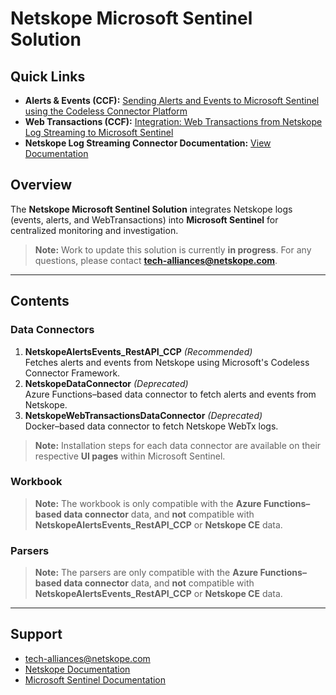 # Netskope Microsoft Sentinel Solution
## Quick Links
- **Alerts & Events (CCF):** [Sending Alerts and Events to Microsoft Sentinel using the Codeless Connector Platform](https://community.netskope.com/discussions-37/sending-alerts-and-events-to-microsoft-sentinel-using-the-codeless-connector-platform-6910)
- **Web Transactions (CCF):** [Integration: Web Transactions from Netskope Log Streaming to Microsoft Sentinel](https://community.netskope.com/discussions-37/integration-web-transactions-from-netskope-log-streaming-to-microsoft-sentinel-7646)
- **Netskope Log Streaming Connector Documentation:** [View Documentation](https://docs.netskope.com/en/log-streaming/)



## Overview
The **Netskope Microsoft Sentinel Solution** integrates Netskope logs (events, alerts, and WebTransactions) into **Microsoft Sentinel** for centralized monitoring and investigation.  

> **Note:** Work to update this solution is currently **in progress**. For any questions, please contact **tech-alliances@netskope.com**.

---

## Contents

### Data Connectors
1. **NetskopeAlertsEvents_RestAPI_CCP** *(Recommended)*  
   Fetches alerts and events from Netskope using Microsoft's Codeless Connector Framework.
2. **NetskopeDataConnector** *(Deprecated)*  
   Azure Functions–based data connector to fetch alerts and events from Netskope.
3. **NetskopeWebTransactionsDataConnector** *(Deprecated)*  
   Docker–based data connector to fetch Netskope WebTx logs.

> **Note:** Installation steps for each data connector are available on their respective **UI pages** within Microsoft Sentinel.

### Workbook
> **Note:** The workbook is only compatible with the **Azure Functions–based data connector** data, and **not** compatible with **NetskopeAlertsEvents_RestAPI_CCP** or **Netskope CE** data.

### Parsers
> **Note:** The parsers are only compatible with the **Azure Functions–based data connector** data, and **not** compatible with **NetskopeAlertsEvents_RestAPI_CCP** or **Netskope CE** data.

---

## Support
- [tech-alliances@netskope.com](mailto:tech-alliances@netskope.com)
- [Netskope Documentation](https://docs.netskope.com)
- [Microsoft Sentinel Documentation](https://learn.microsoft.com/azure/sentinel)